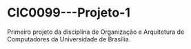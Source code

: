# CIC0099---Projeto-1
Primeiro projeto da disciplina de Organização e Arquitetura de Computadores da Universidade de Brasília.
